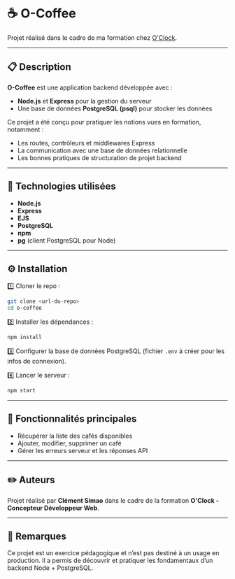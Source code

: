 
# ☕ O-Coffee

Projet réalisé dans le cadre de ma formation chez [O'Clock](https://oclock.io).

---

## 📋 Description

**O-Coffee** est une application backend développée avec :
- **Node.js** et **Express** pour la gestion du serveur
- Une base de données **PostgreSQL (psql)** pour stocker les données

Ce projet a été conçu pour pratiquer les notions vues en formation, notamment :
- Les routes, contrôleurs et middlewares Express
- La communication avec une base de données relationnelle
- Les bonnes pratiques de structuration de projet backend

---

## 🚀 Technologies utilisées

- **Node.js**
- **Express**
- **EJS**
- **PostgreSQL**
- **npm**
- **pg** (client PostgreSQL pour Node)

---

## ⚙️ Installation

1️⃣ Cloner le repo :
```bash
git clone <url-du-repo>
cd o-coffee
```

2️⃣ Installer les dépendances :
```bash
npm install
```

3️⃣ Configurer la base de données PostgreSQL (fichier `.env` à créer pour les infos de connexion).

4️⃣ Lancer le serveur :
```bash
npm start
```

---

## 📌 Fonctionnalités principales

- Récupérer la liste des cafés disponibles
- Ajouter, modifier, supprimer un café
- Gérer les erreurs serveur et les réponses API

---

## ✏️ Auteurs

Projet réalisé par **Clément Simao** dans le cadre de la formation **O'Clock - Concepteur Développeur Web**.

---

## 💬 Remarques

Ce projet est un exercice pédagogique et n’est pas destiné à un usage en production. Il a permis de découvrir et pratiquer les fondamentaux d’un backend Node + PostgreSQL.
